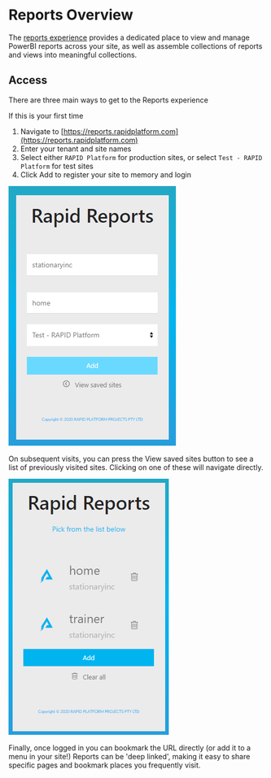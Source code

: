 # Reports Overview

The [reports experience](https://reports.rapidplatform.com) provides a dedicated place to view and manage PowerBI reports across your site, as well as assemble collections of reports and views into meaningful collections.

## Access

There are three main ways to get to the Reports experience

If this is your first time
1) Navigate to [https://reports.rapidplatform.com](https://reports.rapidplatform.com)
2) Enter your tenant and site names
3) Select either `RAPID Platform` for production sites, or select `Test - RAPID Platform` for test sites
4) Click Add to register your site to memory and login

![Reports login screen with fields filled in by steps above](<Login populated.png>)

On subsequent visits, you can press the View saved sites button to see a list of previously visited sites. Clicking on one of these will navigate directly.

![Reports login saved sites list showing previously visited sites and delete buttons](<Saved Site list.png>)

Finally, once logged in you can bookmark the URL directly (or add it to a menu in your site!)
Reports can be 'deep linked', making it easy to share specific pages and bookmark places you frequently visit.

